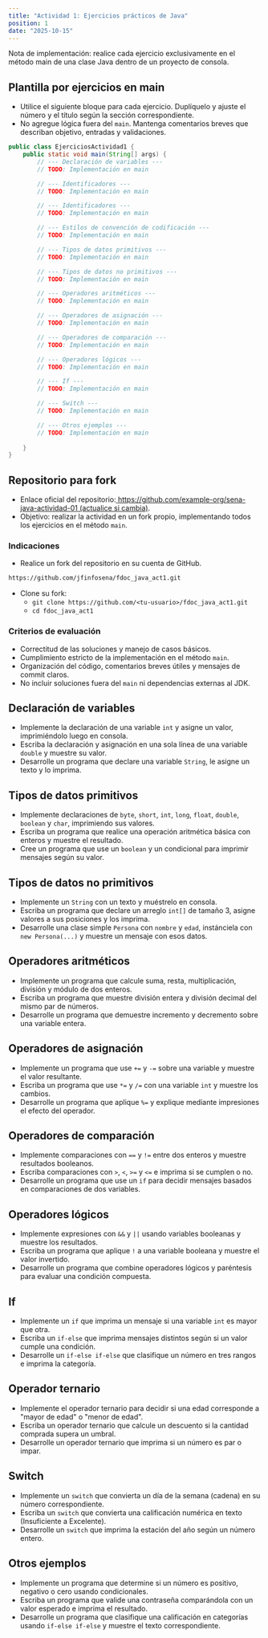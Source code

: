 ```yaml
---
title: "Actividad 1: Ejercicios prácticos de Java"
position: 1
date: "2025-10-15"
---
```


Nota de implementación: realice cada ejercicio exclusivamente en el método main de una clase Java dentro de un proyecto de consola.

## Plantilla por ejercicios en main

- Utilice el siguiente bloque para cada ejercicio. Duplíquelo y ajuste el número y el título según la sección correspondiente.
- No agregue lógica fuera del `main`. Mantenga comentarios breves que describan objetivo, entradas y validaciones.

```java
public class EjerciciosActividad1 {
    public static void main(String[] args) {
        // --- Declaración de variables ---       
        // TODO: Implementación en main

        // --- Identificadores ---       
        // TODO: Implementación en main

        // --- Identificadores ---       
        // TODO: Implementación en main

        // --- Estilos de convención de codificación ---       
        // TODO: Implementación en main

        // --- Tipos de datos primitivos ---       
        // TODO: Implementación en main

        // --- Tipos de datos no primitivos ---       
        // TODO: Implementación en main

        // --- Operadores aritméticos ---       
        // TODO: Implementación en main

        // --- Operadores de asignación ---       
        // TODO: Implementación en main

        // --- Operadores de comparación ---       
        // TODO: Implementación en main

        // --- Operadores lógicos ---       
        // TODO: Implementación en main

        // --- If ---       
        // TODO: Implementación en main

        // --- Switch ---       
        // TODO: Implementación en main

        // --- Otros ejemplos ---       
        // TODO: Implementación en main
        
    }
}
```

## Repositorio para fork

- Enlace oficial del repositorio:[ https://github.com/example-org/sena-java-actividad-01 (actualice si cambia)](https://github.com/jfinfosena/fdoc_java_act1.git).
- Objetivo: realizar la actividad en un fork propio, implementando todos los ejercicios en el método `main`.

### Indicaciones
- Realice un fork del repositorio en su cuenta de GitHub.
```bash
https://github.com/jfinfosena/fdoc_java_act1.git
```
- Clone su fork:
  - `git clone https://github.com/<tu-usuario>/fdoc_java_act1.git`
  - `cd fdoc_java_act1`

### Criterios de evaluación
- Correctitud de las soluciones y manejo de casos básicos.
- Cumplimiento estricto de la implementación en el método `main`.
- Organización del código, comentarios breves útiles y mensajes de commit claros.
- No incluir soluciones fuera del `main` ni dependencias externas al JDK.

## Declaración de variables
- Implemente la declaración de una variable `int` y asigne un valor, imprimiéndolo luego en consola.
- Escriba la declaración y asignación en una sola línea de una variable `double` y muestre su valor.
- Desarrolle un programa que declare una variable `String`, le asigne un texto y lo imprima.

## Tipos de datos primitivos
- Implemente declaraciones de `byte`, `short`, `int`, `long`, `float`, `double`, `boolean` y `char`, imprimiendo sus valores.
- Escriba un programa que realice una operación aritmética básica con enteros y muestre el resultado.
- Cree un programa que use un `boolean` y un condicional para imprimir mensajes según su valor.

## Tipos de datos no primitivos
- Implemente un `String` con un texto y muéstrelo en consola.
- Escriba un programa que declare un arreglo `int[]` de tamaño 3, asigne valores a sus posiciones y los imprima.
- Desarrolle una clase simple `Persona` con `nombre` y `edad`, instánciela con `new Persona(...)` y muestre un mensaje con esos datos.

## Operadores aritméticos 
- Implemente un programa que calcule suma, resta, multiplicación, división y módulo de dos enteros.
- Escriba un programa que muestre división entera y división decimal del mismo par de números.
- Desarrolle un programa que demuestre incremento y decremento sobre una variable entera.

## Operadores de asignación
- Implemente un programa que use `+=` y `-=` sobre una variable y muestre el valor resultante.
- Escriba un programa que use `*=` y `/=` con una variable `int` y muestre los cambios.
- Desarrolle un programa que aplique `%=` y explique mediante impresiones el efecto del operador.

## Operadores de comparación
- Implemente comparaciones con `==` y `!=` entre dos enteros y muestre resultados booleanos.
- Escriba comparaciones con `>`, `<`, `>=` y `<=` e imprima si se cumplen o no.
- Desarrolle un programa que use un `if` para decidir mensajes basados en comparaciones de dos variables.

## Operadores lógicos
- Implemente expresiones con `&&` y `||` usando variables booleanas y muestre los resultados.
- Escriba un programa que aplique `!` a una variable booleana y muestre el valor invertido.
- Desarrolle un programa que combine operadores lógicos y paréntesis para evaluar una condición compuesta.

## If
- Implemente un `if` que imprima un mensaje si una variable `int` es mayor que otra.
- Escriba un `if-else` que imprima mensajes distintos según si un valor cumple una condición.
- Desarrolle un `if-else if-else` que clasifique un número en tres rangos e imprima la categoría.

## Operador ternario
- Implemente el operador ternario para decidir si una edad corresponde a "mayor de edad" o "menor de edad".
- Escriba un operador ternario que calcule un descuento si la cantidad comprada supera un umbral.
- Desarrolle un operador ternario que imprima si un número es par o impar.

## Switch
- Implemente un `switch` que convierta un día de la semana (cadena) en su número correspondiente.
- Escriba un `switch` que convierta una calificación numérica en texto (Insuficiente a Excelente).
- Desarrolle un `switch` que imprima la estación del año según un número entero.

## Otros ejemplos
- Implemente un programa que determine si un número es positivo, negativo o cero usando condicionales.
- Escriba un programa que valide una contraseña comparándola con un valor esperado e imprima el resultado.
- Desarrolle un programa que clasifique una calificación en categorías usando `if-else if-else` y muestre el texto correspondiente.
